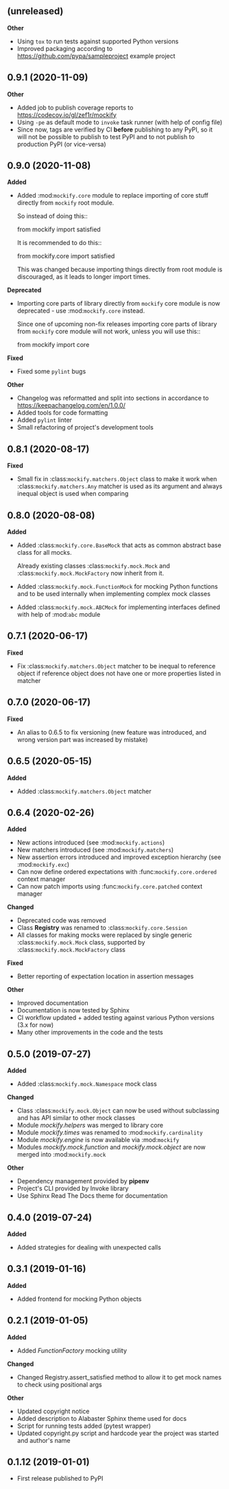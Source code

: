 (unreleased)
------------

**Other**

  * Using ``tox`` to run tests against supported Python versions
  * Improved packaging according to https://github.com/pypa/sampleproject
    example project

0.9.1 (2020-11-09)
------------------

**Other**

  * Added job to publish coverage reports to https://codecov.io/gl/zef1r/mockify
  * Using ``-pe`` as default mode to ``invoke`` task runner (with help of
    config file)
  * Since now, tags are verified by CI **before** publishing to any PyPI, so it
    will not be possible to publish to test PyPI and to not publish to production
    PyPI (or vice-versa)

0.9.0 (2020-11-08)
------------------

**Added**

  * Added :mod:`mockify.core` module to replace importing of core stuff directly
    from ``mockify`` root module.

    So instead of doing this::

      from mockify import satisfied

    It is recommended to do this::

      from mockify.core import satisfied

    This was changed because importing things directly from root module is
    discouraged, as it leads to longer import times.

**Deprecated**

  * Importing core parts of library directly from ``mockify`` core module is now
    deprecated - use :mod:`mockify.core` instead.

    Since one of upcoming non-fix releases importing core parts of library
    from ``mockify`` core module will not work, unless you will use this::

      from mockify import core

**Fixed**

  * Fixed some ``pylint`` bugs

**Other**

  * Changelog was reformatted and split into sections in accordance to
    https://keepachangelog.com/en/1.0.0/
  * Added tools for code formatting
  * Added ``pylint`` linter
  * Small refactoring of project's development tools

0.8.1 (2020-08-17)
------------------

**Fixed**

  * Small fix in :class:`mockify.matchers.Object` class to make it work when
    :class:`mockify.matchers.Any` matcher is used as its argument and always
    inequal object is used when comparing

0.8.0 (2020-08-08)
------------------

**Added**

  * Added :class:`mockify.core.BaseMock` that acts as common abstract base class
    for all mocks.

    Already existing classes :class:`mockify.mock.Mock` and
    :class:`mockify.mock.MockFactory` now inherit from it.
  * Added :class:`mockify.mock.FunctionMock` for mocking Python functions and to
    be used internally when implementing complex mock classes
  * Added :class:`mockify.mock.ABCMock` for implementing interfaces defined with
    help of :mod:`abc` module

0.7.1 (2020-06-17)
------------------

**Fixed**

  * Fix :class:`mockify.matchers.Object` matcher to be inequal to reference
    object if reference object does not have one or more properties listed in
    matcher

0.7.0 (2020-06-17)
------------------

**Fixed**

  * An alias to 0.6.5 to fix versioning (new feature was introduced, and wrong
    version part was increased by mistake)

0.6.5 (2020-05-15)
------------------

**Added**

  * Added :class:`mockify.matchers.Object` matcher

0.6.4 (2020-02-26)
------------------

**Added**

  * New actions introduced (see :mod:`mockify.actions`)
  * New matchers introduced (see :mod:`mockify.matchers`)
  * New assertion errors introduced and improved exception hierarchy (see
    :mod:`mockify.exc`)
  * Can now define ordered expectations with :func:`mockify.core.ordered` context manager
  * Can now patch imports using :func:`mockify.core.patched` context manager

**Changed**

  * Deprecated code was removed
  * Class **Registry** was renamed to :class:`mockify.core.Session`
  * All classes for making mocks were replaced by single generic
    :class:`mockify.mock.Mock` class, supported by
    :class:`mockify.mock.MockFactory` class

**Fixed**

  * Better reporting of expectation location in assertion messages

**Other**

  * Improved documentation
  * Documentation is now tested by Sphinx
  * CI workflow updated + added testing against various Python versions (3.x for
    now)
  * Many other improvements in the code and the tests

0.5.0 (2019-07-27)
------------------

**Added**

  * Added :class:`mockify.mock.Namespace` mock class

**Changed**

  * Class :class:`mockify.mock.Object` can now be used without subclassing and
    has API similar to other mock classes
  * Module *mockify.helpers* was merged to library core
  * Module *mockify.times* was renamed to :mod:`mockify.cardinality`
  * Module *mockify.engine* is now available via :mod:`mockify`
  * Modules *mockify.mock.function* and *mockify.mock.object* are now merged into
    :mod:`mockify.mock`

**Other**

  * Dependency management provided by **pipenv**
  * Project's CLI provided by Invoke library
  * Use Sphinx Read The Docs theme for documentation

0.4.0 (2019-07-24)
------------------

**Added**

  * Added strategies for dealing with unexpected calls

0.3.1 (2019-01-16)
------------------

**Added**

  * Added frontend for mocking Python objects

0.2.1 (2019-01-05)
------------------

**Added**

  * Added *FunctionFactory* mocking utility

**Changed**

  * Changed Registry.assert_satisfied method to allow it to get mock names to
    check using positional args

**Other**

  * Updated copyright notice
  * Added description to Alabaster Sphinx theme used for docs
  * Script for running tests added (pytest wrapper)
  * Updated copyright.py script and hardcode year the project was started and
    author's name

0.1.12 (2019-01-01)
-------------------

* First release published to PyPI
